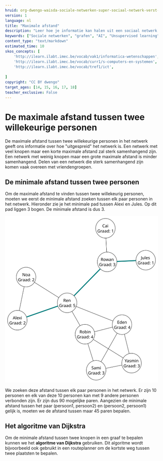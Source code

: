 ```yaml
---
hruid: org-dwengo-waisda-sociale-netwerken-super-sociaal-netwerk-verst-van-elkaar
version: 1
language: nl
title: "Maximale afstand"
description: "Leer hoe je informatie kan halen uit een sociaal netwerk."
keywords: ["Sociale netwerken", "grafen", "AI", "Unsupervised learning", "diameter graaf", "dijkstra"]
content_type: "text/markdown"
estimated_time: 10
skos_concepts: [
    'http://ilearn.ilabt.imec.be/vocab/vak1/informatica-wetenschappen', 
    'http://ilearn.ilabt.imec.be/vocab/curr1/s-computers-en-systemen',
    'http://ilearn.ilabt.imec.be/vocab/tref1/ict',

]
copyright: "CC BY dwengo"
target_ages: [14, 15, 16, 17, 18]
teacher_exclusive: False
---
```


# De maximale afstand tussen twee willekeurige personen

De maximale afstand tussen twee willekeurige personen in het netwerk geeft ons informatie over hoe "uitgespreid" het netwerk is. Een netwerk met veel knopen maar een korte maximale afstand zal sterk samenhangend zijn. Een netwerk met weinig knopen maar een grote maximale afstand is minder samenhangend. Delen van een netwerk die sterk samenhangend zijn komen vaak overeen met vriendengroepen.

## De minimale afstand tussen twee personen

Om de maximale afstand te vinden tussen twee willekeurig personen, moeten we eerst de minimale afstand zoeken tussen elk paar personen in het netwerk. Hieronder zie je het minimale pad tussen Alexi en Jules. Op dit pad liggen 3 bogen. De minimale afstand is dus 3.

!["Pad van minimale afstand tussen Alexi en Jules"](img/voorbeeld_sociale_graaf_min_dist.svg)


We zoeken deze afstand tussen elk paar personen in het netwerk. Er zijn 10 personen en elk van deze 10 personen kan met 9 andere personen verbonden zijn. Er zijn dus 90 mogelijke paren. Aangezien de minimale afstand tussen het paar (persoon1, persoon2) en (persoon2, persoon1) gelijk is, moeten we de afstand tussen maar 45 paren bepalen. 

## Het algoritme van Dijkstra

Om de minimale afstand tussen twee knopen in een graaf te bepalen kunnen we het **algoritme van Dijkstra** gebruiken. Dit algoritme wordt bijvoorbeeld ook gebruikt in een routeplanner om de kortste weg tussen twee plaatsten te bepalen.




